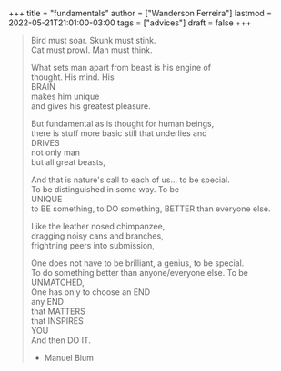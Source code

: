 +++
title = "fundamentals"
author = ["Wanderson Ferreira"]
lastmod = 2022-05-21T21:01:00-03:00
tags = ["advices"]
draft = false
+++

>
>
> Bird must soar. Skunk must stink.<br />
> Cat must prowl. Man must think.<br />
>
> What sets man apart from beast is his engine of<br />
> thought. His mind. His<br />
> BRAIN<br />
> makes him unique<br />
> and gives his greatest pleasure.<br />
>
> But fundamental as is thought for human beings,<br />
> there is stuff more basic still that underlies and<br />
> DRIVES<br />
> not only man<br />
> but all great beasts,<br />
>
> And that is nature's call to each of us... to be special.<br />
> To be distinguished in some way. To be<br />
> UNIQUE<br />
> to BE something, to DO something, BETTER than everyone else.<br />
>
> Like the leather nosed chimpanzee,<br />
> dragging noisy cans and branches,<br />
> frightning peers into submission,<br />
>
> One does not have to be brilliant, a genius, to be special.<br />
> To do something better than anyone/everyone else. To be<br />
> UNMATCHED,<br />
> One has only to choose an END<br />
> any END<br />
> that MATTERS<br />
> that INSPIRES<br />
> YOU<br />
> And then DO IT.
>
> -   Manuel Blum
